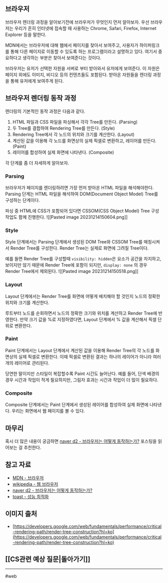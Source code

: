 ## 브라우저
브라우저 렌더링 과정을 알아보기전에 브라우저가 무엇인지 먼저 알아보자. 우선 브라우저는 우리가 흔히 인터넷에 접속할 때 사용하는 Chrome, Safari, Firefox, Internet Explorer 등을 말한다.

MDN에서는 브라우저에 대해 웹에서 페이지를 찾아서 보여주고, 사용자가 하이퍼링크를 통해 다른 페이지로 이동할 수 있도록 하는 프로그램이라고 설명하고 있다. 여기서 중요하다고 생각하는 부분은 찾아서 보여준다는 것이다.

브라우저는 유저가 선택한 자원을 서버로 부터 받아와서 유저에게 보여준다. 이 자원은 페이지 외에도 이미지, 비디오 등의 컨텐츠들도 포함된다. 받아온 자원들을 렌더링 과정을 통해 유저에게 보여주게 된다.


## 브라우저 렌더링 동작 과정
렌더링의 기본적인 동작 과정은 다음과 같다.

1. HTML 파일과 CSS 파일을 파싱해서 각각 Tree를 만든다. (Parsing)
2. 두 Tree를 결합하여 Rendering Tree를 만든다. (Style)
3. Rendering Tree에서 각 노드의 위치와 크기를 계산한다. (Layout)
4. 계산된 값을 이용해 각 노드를 화면상의 실제 픽셀로 변환하고, 레이어를 만든다. (Paint)
5. 레이어를 합성하여 실제 화면에 나타낸다. (Composite)

각 단계를 좀 더 자세하게 알아보자.

### Parsing
브라우저가 페이지를 렌더링하려면 가장 먼저 받아온 HTML 파일을 해석해야한다. Parsing 단계는 HTML 파일을 해석하여 DOM(Document Object Model) Tree를 구성하는 단계이다.

파싱 중 HTML에 CSS가 포함되어 있다면 CSSOM(CSS Object Model) Tree 구성 작업도 함께 진행한다.
![[Pasted image 20231214150604.png]]
### Style
Style 단계에서는 Parsing 단계에서 생성된 DOM Tree와 CSSOM Tree를 매칭시켜서 Render Tree를 구성한다. Render Tree는 실제로 화면에 그려질 Tree이다.

예를 들면 Render Tree를 구성할때 `visibility: hidden`은 요소가 공간을 차지하고, 보이지만 않기 때문에 Render Tree에 포함이 되지만, `display: none` 의 경우 Render Tree에서 제외된다.
![[Pasted image 20231214150518.png]]
### Layout
Layout 단계에서는 Render Tree를 화면에 어떻게 배치해야 할 것인지 노드의 정확한 위치와 크기를 계산한다.

루트부터 노드를 순회하면서 노드의 정확한 크기와 위치를 계산하고 Render Tree에 반영한다. 만약 크기 값을 %로 지정하였다면, Layout 단계에서 % 값을 계산해서 픽셀 단위로 변환한다.
### Paint
Paint 단계에서는 Layout 단계에서 계산된 값을 이용해 Render Tree의 각 노드를 화면상의 실제 픽셀로 변환한다. 이때 픽셀로 변환된 결과는 하나의 레이어가 아니라 여러 개의 레이어로 관리된다.

당연한 말이지만 스타일이 복잡할수록 Paint 시간도 늘어난다. 예를 들어, 단색 배경의 경우 시간과 작업이 적게 필요하지만, 그림자 효과는 시간과 작업이 더 많이 필요하다.
### Composite
Composite 단계에서는 Paint 단계에서 생성된 레이어를 합성하여 실제 화면에 나타낸다. 우리는 화면에서 웹 페이지를 볼 수 있다.


## 마무리
혹시 더 많은 내용이 궁금하면 [naver d2 - 브라우저는 어떻게 동작하는가?](https://d2.naver.com/helloworld/59361) 포스팅을 읽어보는 걸 추천한다.


## 참고 자료
- [MDN - 브라우저](https://developer.mozilla.org/ko/docs/Glossary/Browser)
- [wikipedia - 웹 브라우저](https://ko.wikipedia.org/wiki/%EC%9B%B9_%EB%B8%8C%EB%9D%BC%EC%9A%B0%EC%A0%80)
- [naver d2 - 브라우저는 어떻게 동작하는가?](https://d2.naver.com/helloworld/59361)
- [toast - 성능 최적화](https://ui.toast.com/fe-guide/ko_PERFORMANCE)

## 이미지 출처

- [https://developers.google.com/web/fundamentals/performance/critical-rendering-path/render-tree-construction?hl=ko](https://developers.google.com/web/fundamentals/performance/critical-rendering-path/render-tree-construction?hl=ko)

## [[CS관련 예상 질문|돌아가기]]
---
#web
